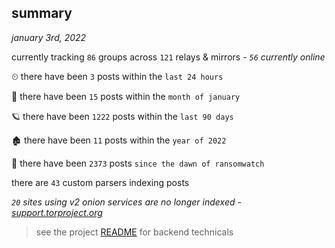 
## summary
_january 3rd, 2022_

currently tracking `86` groups across `121` relays & mirrors - _`56` currently online_

⏲ there have been `3` posts within the `last 24 hours`

🦈 there have been `15` posts within the `month of january`

🪐 there have been `1222` posts within the `last 90 days`

🏚 there have been `11` posts within the `year of 2022`

🦕 there have been `2373` posts `since the dawn of ransomwatch`

there are `43` custom parsers indexing posts

_`20` sites using v2 onion services are no longer indexed - [support.torproject.org](https://support.torproject.org/onionservices/v2-deprecation/)_

> see the project [README](https://github.com/thetanz/ransomwatch#ransomwatch--) for backend technicals
